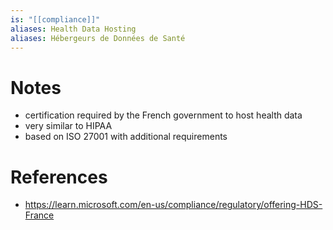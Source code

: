 ```yaml
---
is: "[[compliance]]"
aliases: Health Data Hosting
aliases: Hébergeurs de Données de Santé
---
```

# Notes
- certification required by the French government to host health data
- very similar to HIPAA
- based on ISO 27001 with additional requirements

# References
- https://learn.microsoft.com/en-us/compliance/regulatory/offering-HDS-France
